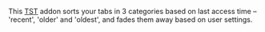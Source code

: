 This [TST](https://addons.mozilla.org/ru/firefox/addon/tree-style-tab/) addon sorts your tabs in 3 categories based on last access time – 'recent', 'older' and 'oldest', and fades them away based on user settings. 